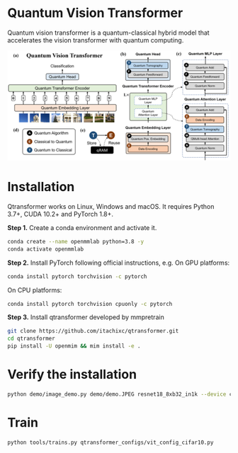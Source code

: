 # Quantum Vision Transformer
 Quantum vision transformer is a quantum-classical hybrid model that accelerates the vision transformer with quantum computing. 

 <div align="center">
<img src="https://github.com/itachixc/qtransformer/blob/main/docs/images/qvit.png"/>
</div>

# Installation
Qtransformer works on Linux, Windows and macOS. It requires Python 3.7+, CUDA 10.2+ and PyTorch 1.8+.

**Step 1.** Create a conda environment and activate it.
```bash
conda create --name openmmlab python=3.8 -y
conda activate openmmlab
```

**Step 2.**  Install PyTorch following official instructions, e.g. 
On GPU platforms:
```bash
conda install pytorch torchvision -c pytorch
```
On CPU platforms:
```bash
conda install pytorch torchvision cpuonly -c pytorch
```
**Step 3.**  Install qtransformer developed by mmpretrain
```bash
git clone https://github.com/itachixc/qtransformer.git
cd qtransformer
pip install -U openmim && mim install -e .
```

# Verify the installation

```bash
python demo/image_demo.py demo/demo.JPEG resnet18_8xb32_in1k --device cpu
```
# Train

```bash
python tools/trains.py qtransformer_configs/vit_config_cifar10.py
```
